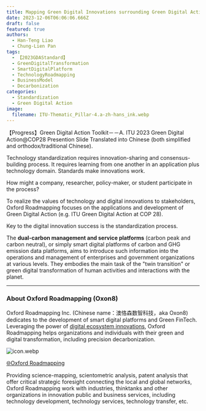 ```yaml
---
title: Mapping Green Digital Innovations surrounding Green Digital Action Standards-- GDAStandard project 
date: 2023-12-06T06:06:06.666Z
draft: false
featured: true
authors:
  - Han-Teng Liao
  - Chung-Lien Pan
tags:
  - 【2023GDAStandard】
  - GreenDigitalTransformation
  - SmartDigitalPlatform
  - TechnologyRoadmapping
  - BusinessModel
  - Decarbonization
categories:
  - Standardization
  - Green Digital Action
image:
  filename: ITU-Thematic_Pillar-4.a-zh-hans_ink.webp
---
```


<span style="color: #cf4a31;"><i class="fas fa-battery-quarter ai-1x fa-beat"></i></span>【Progress】Green Digital Action Toolkit－－A. ITU 2023 Green Digital Action@COP28 Presention Slide Translated into Chinese (both simplified and orthodox/traditional Chinese).

Technology standardization requires innovation-sharing and consensus-building process.  It requires learning from one another in an application plus technology domain. Standards make innovations work.

How might a company, researcher, policy-maker, or student participate in the process?  

To realize the values of technology and digital innovations to stakeholders, Oxford Roadmapping focuses on the applications and development of Green Digital Action (e.g. ITU Green Digital Action at COP 28). 

Key to the digital innovation success is the standardization process.   

The **dual-carbon management and service platforms** (carbon peak and carbon neutral), or simply smart digital platforms of carbon and GHG emission data platforms, aims to introduce such information into the operations and management of enterprises and government organizations at various levels.  They embodies the main task of the "twin transition" or green digital transformation of human activities and interactions with the planet.  


<!--more-->


---

### About Oxford Roadmapping (Oxon8)

Oxford Roadmapping Inc. (Chinese name：澳恪森数智科技，aka Oxon8) dedicates to the development of smart digital platforms and Green FinTech.  Leveraging the power of [digital ecosystem innovations](https://www.itu.int/dms_pub/itu-d/opb/inno/D-INNO-TOOLKIT.2-2020-PDF-C.pdf), Oxford Roadmapping helps organizations and individuals with their green and digital transformation, including precision decarbonization. 

![icon.webp](icon.webp)

<div class="col text-center">
<a href="https://oxon8.netlify.app/" class="btn btn-success px-5 py-3">🌐Oxford Roadmapping</a>
</div>

Providing science-mapping, scientometric analysis, patent analysis that offer critical strategic foresight connecting the local and global networks, Oxford Roadmapping work with industries, thinktanks and other organizations in innovation public and business services, including technology development, technology services, technology transfer, etc. 
